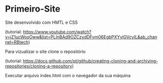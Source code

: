 # Primeiro-Site
Site desenvolvido com HMTL e CSS

(tutorial: https://www.youtube.com/watch?v=iZ1ucWosOww&list=PLInBAd9OZCzydDFvm06EgbPXYylGVcyIL&ab_channel=RBtech)

Para vizualizar o site clone o repositório 

(tutorial: https://docs.github.com/pt/github/creating-cloning-and-archiving-repositories/cloning-a-repository)

Executar arquivo index.html com o navegador da sua máquina


